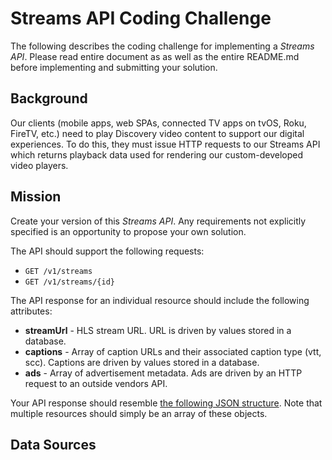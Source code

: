 # Streams API Coding Challenge
The following describes the coding challenge for implementing a *Streams API*.  Please read entire document as as well as the entire README.md before implementing and submitting your solution.

## Background
Our clients (mobile apps, web SPAs, connected TV apps on tvOS, Roku, FireTV, etc.) need to play Discovery video content to support our digital experiences.  To do this, they must issue HTTP requests to our Streams API which returns playback data used for rendering our custom-developed video players.

## Mission
Create your version of this *Streams API*.  Any requirements not explicitly specified is an opportunity to propose your own solution.

The API should support the following requests:
- `GET /v1/streams`
- `GET /v1/streams/{id}`

The API response for an individual resource should include the following attributes:
- **streamUrl** - HLS stream URL. URL is driven by values stored in a database.
- **captions** - Array of caption URLs and their associated caption type (vtt, scc). Captions are driven by values stored in a database.
- **ads** - Array of advertisement metadata. Ads are driven by an HTTP request to an outside vendors API.

Your API response should resemble [the following JSON structure](https://github.com/discovery-digital/svc-codingchallenge/blob/master/stubs/sample-api-response-with-ads.json). Note that multiple resources should simply be an array of these objects.

## Data Sources
